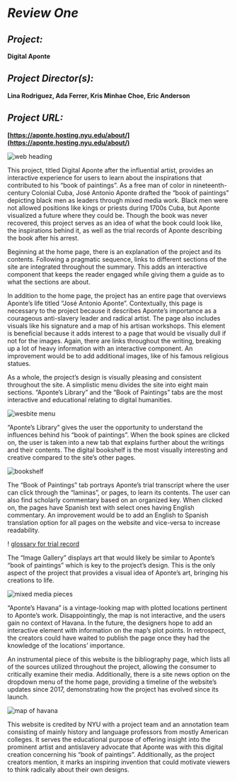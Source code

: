 # **_Review One_**

## **_Project:_**
**Digital Aponte**

## **_Project Director(s):_**
**Lina Rodriguez, Ada Ferrer, Kris Minhae Choe, Eric Anderson**

## **_Project URL:_**
**[https://aponte.hosting.nyu.edu/about/](https://aponte.hosting.nyu.edu/about/)**

![web heading](https://lydiaosborne.github.io/Lydia-s-Digital-Telegram/images/apontetitlemenu.png)

This project, titled Digital Aponte after the influential artist, provides an interactive experience for users to learn about the inspirations that contributed to his “book of paintings”. As a free man of color in nineteenth-century Colonial Cuba, José Antonio Aponte drafted the “book of paintings” depicting black men as leaders through mixed media work. Black men were not allowed positions like kings or priests during 1700s Cuba, but Aponte visualized a future where they could be. Though the book was never recovered, this project serves as an idea of what the book could look like, the inspirations behind it, as well as the trial records of Aponte describing the book after his arrest. 

Beginning at the home page, there is an explanation of the project and its contents. Following a pragmatic sequence, links to different sections of the site are integrated throughout the summary. This adds an interactive component that keeps the reader engaged while giving them a guide as to what the sections are about. 

In addition to the home page, the project has an entire page that overviews Aponte’s life titled “José Antonio Aponte”. Contextually, this page is necessary to the project because it describes Aponte’s importance as a courageous anti-slavery leader and radical artist. The page also includes visuals like his signature and a map of his artisan workshops. This element is beneficial because it adds interest to a page that would be visually dull if not for the images. Again, there are links throughout the writing, breaking up a lot of heavy information with an interactive component. An improvement would be to add additional images, like of his famous religious statues.

As a whole, the project’s design is visually pleasing and consistent throughout the site. A simplistic menu divides the site into eight main sections. “Aponte’s Library” and the “Book of Paintings” tabs are the most interactive and educational relating to digital humanities.

![wesbite menu](https://lydiaosborne.github.io/Lydia-s-Digital-Telegram/images/apontemenu.png)

“Aponte’s Library” gives the user the opportunity to understand the influences behind his “book of paintings”. When the book spines are clicked on, the user is taken into a new tab that explains further about the writings and their contents. The digital bookshelf is the most visually interesting and creative compared to the site’s other pages.

![bookshelf](https://lydiaosborne.github.io/Lydia-s-Digital-Telegram/images/apontelibrary.png)

The “Book of Paintings” tab portrays Aponte’s trial transcript where the user can click through the “laminas”, or pages, to learn its contents. The user can also find scholarly commentary based on an organized key. When clicked on, the pages have Spanish text with select ones having English commentary. An improvement would be to add an English to Spanish translation option for all pages on the website and vice-versa to increase readability. 

! [glossary for trial record](https://lydiaosborne.github.io/Lydia-s-Digital-Telegram/images/aponteglossary.png)

The “Image Gallery” displays art that would likely be similar to Aponte’s “book of paintings” which is key to the project’s design. This is the only aspect of the project that provides a visual idea of Aponte’s art, bringing his creations to life.

![mixed media pieces](https://lydiaosborne.github.io/Lydia-s-Digital-Telegram/images/aponteimagegallergy.png)

“Aponte’s Havana” is a vintage-looking map with plotted locations pertinent to Aponte’s work. Disappointingly, the map is not interactive, and the users gain no context of Havana. In the future, the designers hope to add an interactive element with information on the map’s plot points. In retrospect, the creators could have waited to publish the page once they had the knowledge of the locations’ importance. 

An instrumental piece of this website is the bibliography page, which lists all of the sources utilized throughout the project, allowing the consumer to critically examine their media. Additionally, there is a site news option on the dropdown menu of the home page, providing a timeline of the website’s updates since 2017, demonstrating how the project has evolved since its launch.

![map of havana](https://lydiaosborne.github.io/Lydia-s-Digital-Telegram/images/apontehavana.png)

This website is credited by NYU with a project team and an annotation team consisting of mainly history and language professors from mostly American colleges. It serves the educational purpose of offering insight into the prominent artist and antislavery advocate that Aponte was with this digital creation concerning his “book of paintings”. Additionally, as the project creators mention, it marks an inspiring invention that could motivate viewers to think radically about their own designs.





